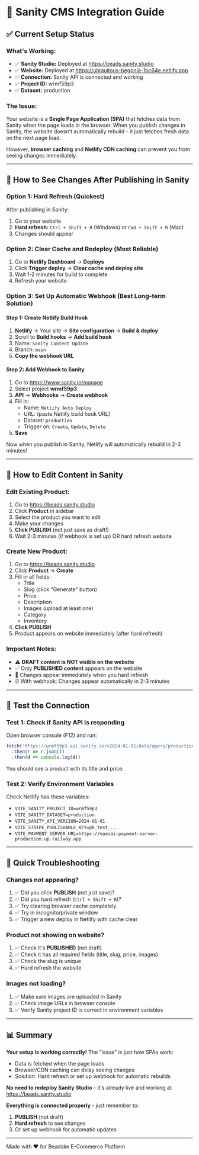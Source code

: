 # 🎯 Sanity CMS Integration Guide

## ✅ Current Setup Status

### What's Working:
- ✅ **Sanity Studio:** Deployed at https://beads.sanity.studio
- ✅ **Website:** Deployed at https://ubiquitous-begonia-1bc64e.netlify.app
- ✅ **Connection:** Sanity API is connected and working
- ✅ **Project ID:** wrmf59p3
- ✅ **Dataset:** production

### The Issue:
Your website is a **Single Page Application (SPA)** that fetches data from Sanity when the page loads in the browser. When you publish changes in Sanity, the website doesn't automatically rebuild - it just fetches fresh data on the next page load.

However, **browser caching** and **Netlify CDN caching** can prevent you from seeing changes immediately.

---

## 🔧 How to See Changes After Publishing in Sanity

### Option 1: Hard Refresh (Quickest)
After publishing in Sanity:
1. Go to your website
2. **Hard refresh:** `Ctrl + Shift + R` (Windows) or `Cmd + Shift + R` (Mac)
3. Changes should appear

### Option 2: Clear Cache and Redeploy (Most Reliable)
1. Go to **Netlify Dashboard** → **Deploys**
2. Click **Trigger deploy** → **Clear cache and deploy site**
3. Wait 1-2 minutes for build to complete
4. Refresh your website

### Option 3: Set Up Automatic Webhook (Best Long-term Solution)

#### Step 1: Create Netlify Build Hook
1. **Netlify** → Your site → **Site configuration** → **Build & deploy**
2. Scroll to **Build hooks** → **Add build hook**
3. Name: `Sanity Content Update`
4. Branch: `main`
5. **Copy the webhook URL**

#### Step 2: Add Webhook to Sanity
1. Go to https://www.sanity.io/manage
2. Select project **wrmf59p3**
3. **API** → **Webhooks** → **Create webhook**
4. Fill in:
   - Name: `Netlify Auto Deploy`
   - URL: (paste Netlify build hook URL)
   - Dataset: `production`
   - Trigger on: `Create`, `Update`, `Delete`
5. **Save**

Now when you publish in Sanity, Netlify will automatically rebuild in 2-3 minutes!

---

## 📝 How to Edit Content in Sanity

### Edit Existing Product:
1. Go to https://beads.sanity.studio
2. Click **Product** in sidebar
3. Select the product you want to edit
4. Make your changes
5. **Click PUBLISH** (not just save as draft!)
6. Wait 2-3 minutes (if webhook is set up) OR hard refresh website

### Create New Product:
1. Go to https://beads.sanity.studio
2. Click **Product** → **Create**
3. Fill in all fields:
   - Title
   - Slug (click "Generate" button)
   - Price
   - Description
   - Images (upload at least one)
   - Category
   - Inventory
4. **Click PUBLISH**
5. Product appears on website immediately (after hard refresh)

### Important Notes:
- ⚠️ **DRAFT content is NOT visible on the website**
- ✅ Only **PUBLISHED content** appears on the website
- 🔄 Changes appear immediately when you hard refresh
- ⏰ With webhook: Changes appear automatically in 2-3 minutes

---

## 🧪 Test the Connection

### Test 1: Check if Sanity API is responding
Open browser console (F12) and run:
```javascript
fetch('https://wrmf59p3.api.sanity.io/v2024-01-01/data/query/production?query=*[_type=="product"][0]{title,price}')
  .then(r => r.json())
  .then(d => console.log(d))
```

You should see a product with its title and price.

### Test 2: Verify Environment Variables
Check Netlify has these variables:
- `VITE_SANITY_PROJECT_ID=wrmf59p3`
- `VITE_SANITY_DATASET=production`
- `VITE_SANITY_API_VERSION=2024-01-01`
- `VITE_STRIPE_PUBLISHABLE_KEY=pk_test_...`
- `VITE_PAYMENT_SERVER_URL=https://maasai-payment-server-production.up.railway.app`

---

## 🚀 Quick Troubleshooting

### Changes not appearing?
1. ✅ Did you click **PUBLISH** (not just save)?
2. ✅ Did you hard refresh (`Ctrl + Shift + R`)?
3. ✅ Try clearing browser cache completely
4. ✅ Try in incognito/private window
5. ✅ Trigger a new deploy in Netlify with cache clear

### Product not showing on website?
1. ✅ Check it's **PUBLISHED** (not draft)
2. ✅ Check it has all required fields (title, slug, price, images)
3. ✅ Check the slug is unique
4. ✅ Hard refresh the website

### Images not loading?
1. ✅ Make sure images are uploaded in Sanity
2. ✅ Check image URLs in browser console
3. ✅ Verify Sanity project ID is correct in environment variables

---

## 📊 Summary

**Your setup is working correctly!** The "issue" is just how SPAs work:
- Data is fetched when the page loads
- Browser/CDN caching can delay seeing changes
- Solution: Hard refresh or set up webhook for automatic rebuilds

**No need to redeploy Sanity Studio** - it's already live and working at https://beads.sanity.studio

**Everything is connected properly** - just remember to:
1. **PUBLISH** (not draft)
2. **Hard refresh** to see changes
3. Or set up webhook for automatic updates

---

Made with ❤️ for Beadske E-Commerce Platform
